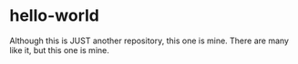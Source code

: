# hello-world
Although this is JUST another repository, this one is mine. There are many like it, but this one is mine.
